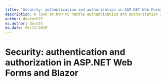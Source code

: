 ```yaml
---
title: 'Security: authentication and authorization in ASP.NET Web Forms and Blazor'
description: A look at how to handle authentication and authorization in ASP.NET Web Forms and Blazor
author: danroth27
ms.author: daroth
ms.date: 09/11/2019
---
```


# Security: authentication and authorization in ASP.NET Web Forms and Blazor